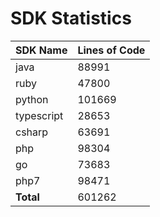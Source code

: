 # SDK Statistics

| SDK Name | Lines of Code |
| -------- | ------------- |
| java | 88991 |
| ruby | 47800 |
| python | 101669 |
| typescript | 28653 |
| csharp | 63691 |
| php | 98304 |
| go | 73683 |
| php7 | 98471 |
| **Total** | 601262 |
